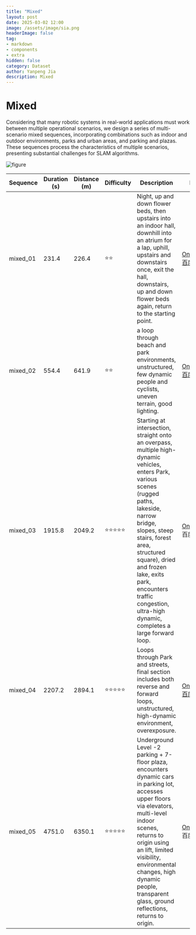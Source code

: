```yaml
---
title: "Mixed"
layout: post
date: 2025-03-02 12:00
image: /assets/image/sia.png
headerImage: false
tag:
- markdown
- components
- extra
hidden: false
category: Dataset
author: Yanpeng Jia
description: Mixed
---
```


# Mixed

Considering that many robotic systems in real-world applications must work between multiple operational scenarios, we design a series of multi-scenario mixed sequences, incorporating combinations such as indoor and outdoor environments, parks and urban areas, and parking and plazas. These sequences process the characteristics of multiple scenarios, presenting substantial challenges for SLAM algorithms.

![figure](../../assets/image/mixed.png)

| Sequence      | Duration (s) | Distance (m) | Difficulty | Description | Bag | Ground Truth |
|--------------|-------------|-------------|------------|-------------|-------------|-------------|
|  mixed_01    | 231.4       | 226.4       | ⭐⭐        | Night, up and down flower beds, then upstairs into an indoor hall, downhill into an atrium for a lap, uphill, upstairs and downstairs once, exit the hall, downstairs, up and down flower beds again, return to the starting point. | [OneDrive](https://1drv.ms/u/c/c1806c2e19f2193f/EZ47XG_3tmxFp3zRiXKF31UBN8dDW04xgwOvxv2fR11ndQ?e=EXkVMa) [百度网盘](https://pan.baidu.com/s/18J57xvxCilDsCl6BwycL6A?pwd=p6hj) | [OneDrive](https://1drv.ms/t/c/c1806c2e19f2193f/EfGpueAiNNBHoqEzdSIcFWUBidgIUtu1EdO52TRdv2ijDw?e=dmLGpa) [百度网盘](https://pan.baidu.com/s/1AvxqAWOJXQKfWHwlfFcOog?pwd=qfid) |
|  mixed_02    | 554.4       | 641.9       | ⭐⭐        | a loop through beach and park environments, unstructured, few dynamic people and cyclists, uneven terrain, good lighting. | [OneDrive](https://1drv.ms/u/c/c1806c2e19f2193f/ET61nNWJCx1EkG1RaH622JEBuOj_mYXdfusamnnWuOXtfA?e=FdFjdp) [百度网盘](https://pan.baidu.com/s/1_IsN7BvLdYN64C1eWI-qvA?pwd=r23f) | [OneDrive](https://1drv.ms/t/c/c1806c2e19f2193f/EYL0r10kpKlFrItLaGvUkh8BvDyNCbptS6W5bmFs_MHQ_g?e=7ac6FZ) [百度网盘](https://pan.baidu.com/s/114rjPvk8xiMxoavFuAFdgQ?pwd=3bhq) |
|  mixed_03    | 1915.8      | 2049.2      | ⭐⭐⭐⭐⭐     | Starting at intersection, straight onto an overpass, multiple high-dynamic vehicles, enters Park, various scenes (rugged paths, lakeside, narrow bridge, slopes, steep stairs, forest area, structured square), dried and frozen lake, exits park, encounters traffic congestion, ultra-high dynamic, completes a large forward loop. | [OneDrive](https://1drv.ms/u/c/c1806c2e19f2193f/ETY6P-vc9_RAtU54ZnSlI6cBCmSypAGR5qgXydFqkuS1BQ?e=GgL6XK) 百度网盘 | [OneDrive](https://1drv.ms/t/c/c1806c2e19f2193f/EYH1vkiqxRVBi_VGyjeZPJkBETyI84-pOqARYYjwLOhNXw?e=DM7BJi) [百度网盘](https://pan.baidu.com/s/1jUIOrGh-1Y66XcqafPb_gQ?pwd=w1wg) |
|  mixed_04    | 2207.2      | 2894.1      | ⭐⭐⭐⭐⭐     | Loops through Park and streets, final section includes both reverse and forward loops, unstructured, high-dynamic environment, overexposure. | [OneDrive](https://1drv.ms/u/c/c1806c2e19f2193f/ERH4GTg3akBLlxHBeaUXGScBREzXphUzjrxIu-tTOEonkA?e=7WgZhZ) [百度网盘](https://pan.baidu.com/s/1U-IIB2O3Eyzu-fy4NT_3kg?pwd=b57v) | [OneDrive](https://1drv.ms/t/c/c1806c2e19f2193f/EY3N5E9lgjZJuTIp6KYGk2sBQ8H6owKCjaF7XfIczFiTfw?e=xcbR5S) [百度网盘](https://pan.baidu.com/s/1B3Px4mnN4KStFlLO_oFYyA?pwd=jv9m) |
|  mixed_05    | 4751.0      | 6350.1      | ⭐⭐⭐⭐⭐     | Underground Level -2 parking + 7-floor plaza, encounters dynamic cars in parking lot, accesses upper floors via elevators, multi-level indoor scenes, returns to origin using an lift, limited visibility, environmental changes, high dynamic people, transparent glass, ground reflections, returns to origin. | [OneDrive](https://1drv.ms/u/c/c1806c2e19f2193f/Ea0XwK6FX1FGjfHne1DggFwBlryeW5umqa1rUkDDzMT1WQ?e=KP4HO1) 百度网盘 |  |

